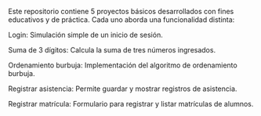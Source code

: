 Este repositorio contiene 5 proyectos básicos desarrollados con fines educativos y de práctica. Cada uno aborda una funcionalidad distinta:

Login: Simulación simple de un inicio de sesión.

Suma de 3 dígitos: Calcula la suma de tres números ingresados.

Ordenamiento burbuja: Implementación del algoritmo de ordenamiento burbuja.

Registrar asistencia: Permite guardar y mostrar registros de asistencia.

Registrar matrícula: Formulario para registrar y listar matrículas de alumnos.

